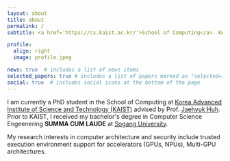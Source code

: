 ```yaml
---
layout: about
title: about
permalink: /
subtitle: <a href='https://cs.kaist.ac.kr/'>School of Computing</a>. KAIST.

profile:
  align: right
  image: profile.jpeg

news: true  # includes a list of news items
selected_papers: true # includes a list of papers marked as "selected={true}"
social: true  # includes social icons at the bottom of the page
---
```


I am currently 	a PhD student in the School of Computing at [Korea Advanced Institute of Science and Technology (KAIST)](https://kaist.ac.kr) advised by Prof. [Jaehyuk Huh](http://calab.kaist.ac.kr:8080/~jhuh). Prior to KAIST, I received my bachelor's degree in Computer Science Engeenering <strong>SUMMA CUM LAUDE</strong> at [Sogang University](https://sogang.ac.kr).

My research interests in computer architecture and security include trusted execution environment support for accelerators (GPUs, NPUs), Multi-GPU architectures. 



